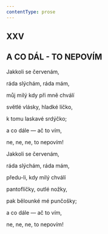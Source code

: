 ```yaml
---
contentType: prose
---
```


## XXV  

## A CO DÁL - TO NEPOVÍM

Jakkoli se červenám,  

ráda slýchám, ráda mám,

můj milý kdy při mně chválí

světlé vlásky, hladké líčko,

k tomu laskavé srdýčko;

a co dále — ač to vím,

ne, ne, ne, to nepovím!

Jakkoli se červenám,

ráda slýchám, ráda mám,

předu-li, kdy milý chválí

pantoflíčky, outlé nožky,

pak bělounké mé punčošky;

a co dále — ač to vím,

ne, ne, ne, to nepovím!
